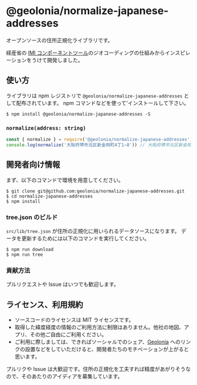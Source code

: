 # @geolonia/normalize-japanese-addresses

オープンソースの住所正規化ライブラリです。

経産省の [IMI コンポーネントツール](https://info.gbiz.go.jp/tools/imi_tools/)のジオコーディングの仕組みからインスピレーションをうけて開発しました。

## 使い方

ライブラリは npm レジストリで `@geolonia/normalize-japanese-addresses` として配布されています。
npm コマンドなどを使って’インストールして下さい。

```shell
$ npm install @geolonia/normalize-japanese-addresses -S
```

### `normalize(address: string)`

```javascript
const { normalize } = require('@geolonia/normalize-japanese-addresses')
console.log(normalize('大阪府堺市北区新金岡町4丁1−8')) // 大阪府堺市北区新金岡町四丁1−8
```

## 開発者向け情報

まず、以下のコマンドで環境を用意してください。

```shell
$ git clone git@github.com:geolonia/normalize-japanese-addresses.git
$ cd normalize-japanese-addresses
$ npm install
```

### tree.json のビルド

`src/lib/tree.json` が住所の正規化に用いられるデータソースになります。
データを更新するためには以下のコマンドを実行してください。

```shell
$ npm run download
$ npm run tree
```

### 貢献方法

プルリクエストや Issue はいつでも歓迎します。

## ライセンス、利用規約

- ソースコードのライセンスは MIT ライセンスです。
- 取得した緯度経度の情報のご利用方法に制限はありません。他社の地図、アプリ、その他ご自由にご利用ください。
- ご利用に際しましては、できればソーシャルでのシェア、[Geolonia](https://geolonia.com/) へのリンクの設置などをしていただけると、開発者たちのモチベーションが上がると思います。

プルリクや Issue は大歓迎です。住所の正規化を工夫すれば精度があがりそうなので、そのあたりのアイディアを募集しています。
